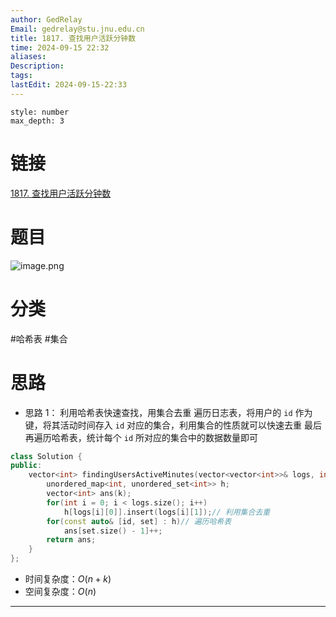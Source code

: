 ```yaml
---
author: GedRelay
Email: gedrelay@stu.jnu.edu.cn
title: 1817. 查找用户活跃分钟数
time: 2024-09-15 22:32
aliases: 
Description: 
tags: 
lastEdit: 2024-09-15-22:33
---
```


```toc
style: number
max_depth: 3
```

# 链接
[1817. 查找用户活跃分钟数](https://leetcode.cn/problems/finding-the-users-active-minutes/) 

# 题目
![image.png](https://ged-pic-bed.oss-cn-guangzhou.aliyuncs.com/img/202409152232483.png)


# 分类
#哈希表 #集合 

# 思路
- 思路 1：
利用哈希表快速查找，用集合去重
遍历日志表，将用户的 `id` 作为键，将其活动时间存入 `id` 对应的集合，利用集合的性质就可以快速去重
最后再遍历哈希表，统计每个 `id` 所对应的集合中的数据数量即可


```cpp
class Solution {
public:
    vector<int> findingUsersActiveMinutes(vector<vector<int>>& logs, int k) {
        unordered_map<int, unordered_set<int>> h;
        vector<int> ans(k);
        for(int i = 0; i < logs.size(); i++)
            h[logs[i][0]].insert(logs[i][1]);// 利用集合去重
        for(const auto& [id, set] : h)// 遍历哈希表
            ans[set.size() - 1]++;
        return ans;
    }
};
```


- 时间复杂度：${O\left( n+k \right)  }$ 
- 空间复杂度：${O\left( n \right)  }$ 


---

